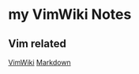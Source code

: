 # my VimWiki Notes

## Vim related
[VimWiki](vimrelated/vimwiki.md)
[Markdown](vimrelated/Markdown.md)
